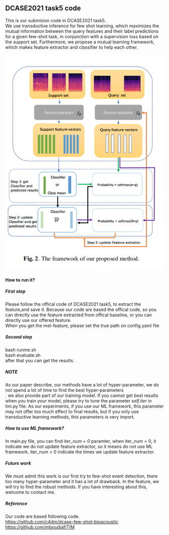 ## DCASE2021 task5 code
This is our submision code in DCASE2021 task5. <br/>
We use transductive inference for few shot learning, which maximizes the mutual information between the query features and their label predictions for a given few-shot task, in conjunction with a supervision loss based on the support set. Furthermore, we propose a mutual learning framework, which makes feature extractor and classifier to help each other.<br/>

<img src="picture/2.PNG" alt="network" title="framework"> <br/>

#### How to run it?
##### First step
Please follow the offical code of DCASE2021 task5, to extract the feature,and save it. Because our code are based the offical code, so you can directly use the feature extracted from offical baseline, or you can directly use our offered feature. <br/>
When you get the mel-feature, please set the true path on config.yaml file <br/>

##### Second step
bash runme.sh <br/>
bash evaluate.sh <br/>
after that you can get the results.

##### NOTE
As our paper describe, our methods have a lot of hyper-parameter, we do not spend a lot of time to find the best hyper-parameters<br/>. we also provide part of our training model. If you cannot get best results when you train your model, please try to tune the parameter *self.iter* in tim.py file. As our experiments, if you use our ML framework, this parameter may not offer too much effect to final results, but if you only use transductive learning methods, this parameters is very import. <br/>

##### How to use ML framework?
In main.py file, you can find *iter_num = 0* paramter, when iter_num = 0, it indicate we do not update feature extractor, so it means do not use ML framework. iter_num > 0 indicate the times we update feature extractor. <br/>

##### Future work
We must admit this work is our first try to few-shot event detection, there too many hyper-parameter and it has a lot of drawback. In the feature, we will try to find the robust methods. If you have interesting about this, welcome to contact me.

##### Reference
Our code are based following code. <br/>
https://github.com/c4dm/dcase-few-shot-bioacoustic <br/>
https://github.com/mboudiaf/TIM

